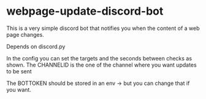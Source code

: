 # webpage-update-discord-bot
This is a very simple discord bot that notifies you when the content of a web page changes.

Depends on discord.py

In the config you can set the targets and the seconds between checks as shown.
The CHANNELID is the one of the channel where you want updates to be sent

The BOTTOKEN should be stored in an env -> but you can change that if you want.


